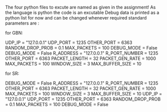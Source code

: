 The four python files to excute are named as given in the assignment!
As the language is python the code is an excutable
Debug data is printed as a python list for now and can be changed whenever required
standard parameters are :

for GBN:

UDP_IP = "127.0.0.1"
UDP_PORT = 1235
OTHER_PORT = 6363
RANDOM_DROP_PROB = 0.1
MAX_PACKETS = 100
DEBUG_MODE = False
DEBUG_MODE = False
R_ADDRESS = "127.0.0.1"
R_PORT_NUMBER = 1235
OTHER_PORT = 6363
PACKET_LENGTH = 32
PACKET_GEN_RATE = 1000
MAX_PACKETS = 100
WINDOW_SIZE = 3
MAX_BUFFER_SIZE = 10

for SR:

DEBUG_MODE = False
R_ADDRESS = "127.0.0.1"
R_PORT_NUMBER = 1235
OTHER_PORT = 6363
PACKET_LENGTH = 32
PACKET_GEN_RATE = 1000
MAX_PACKETS = 100
WINDOW_SIZE = 3
MAX_BUFFER_SIZE = 10
UDP_IP = "127.0.0.1"
UDP_PORT = 1235
OTHER_PORT = 6363
RANDOM_DROP_PROB = 0.1
MAX_PACKETS = 100
DEBUG_MODE = False